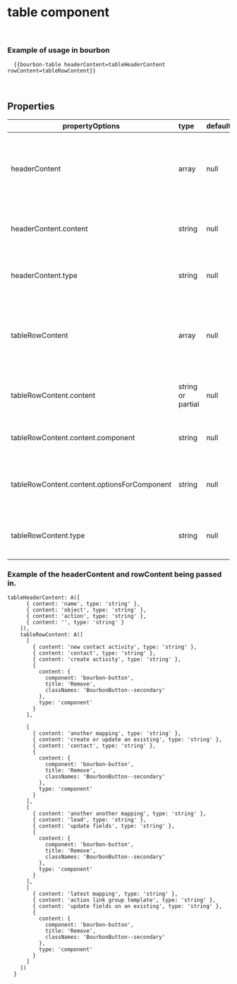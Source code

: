 
# table component

&nbsp;

### Example of usage in bourbon
```
  {{bourbon-table headerContent=tableHeaderContent rowContent=tableRowContent}}
```

&nbsp;

## Properties
| propertyOptions | type | defaultValue | isRequired | description | options |
|----------|:----------|:--------------|:------------|:-------------|:------|
| headerContent | array | null | true | array of objects containing text for header each column of the table ||
| headerContent.content | string | null | true | text for header each column of the table ||
| headerContent.type | string | null | true | notes what format that is being passed in as content | options: 'component', 'string', 'partial |
| tableRowContent | array | null | true | array of objects containing text for header each column of the table ||
| tableRowContent.content | string or partial | null | true |  contents to show in each column of the table ||
| tableRowContent.content.component | string | null | true |  put string of component name  | ie. component: 'bourbon-button' |
| tableRowContent.content.optionsForComponent | string | null | true |  put string of component params  | these options are dependent on the component being used |
| tableRowContent.type | string | null | true | notes what format that is being passed in as content | options: 'component', 'string', 'partial |


### Example of the headerContent and rowContent being passed in.
```
tableHeaderContent: A([
      { content: 'name', type: 'string' },
      { content: 'object', type: 'string' },
      { content: 'action', type: 'string' },
      { content: '', type: 'string' }
    ]),
    tableRowContent: A([
      [
        { content: 'new contact activity', type: 'string' },
        { content: 'contact', type: 'string' },
        { content: 'create activity', type: 'string' },
        {
          content: {
            component: 'bourbon-button',
            title: 'Remove',
            classNames: 'BourbonButton--secondary'
          },
          type: 'component'
        }
      ],

      [
        { content: 'another mapping', type: 'string' },
        { content: 'create or update an existing', type: 'string' },
        { content: 'contact', type: 'string' },
        {
          content: {
            component: 'bourbon-button',
            title: 'Remove',
            classNames: 'BourbonButton--secondary'
          },
          type: 'component'
        }
      ],
      [
        { content: 'another another mapping', type: 'string' },
        { content: 'lead', type: 'string' },
        { content: 'update fields', type: 'string' },
        {
          content: {
            component: 'bourbon-button',
            title: 'Remove',
            classNames: 'BourbonButton--secondary'
          },
          type: 'component'
        }
      ],
      [
        { content: 'latest mapping', type: 'string' },
        { content: 'action link group template', type: 'string' },
        { content: 'update fields on an existing', type: 'string' },
        {
          content: {
            component: 'bourbon-button',
            title: 'Remove',
            classNames: 'BourbonButton--secondary'
          },
          type: 'component'
        }
      ]
    ])
  }

```
